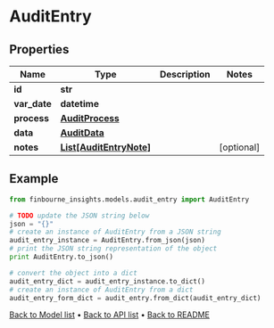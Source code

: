 # AuditEntry


## Properties
Name | Type | Description | Notes
------------ | ------------- | ------------- | -------------
**id** | **str** |  | 
**var_date** | **datetime** |  | 
**process** | [**AuditProcess**](AuditProcess.md) |  | 
**data** | [**AuditData**](AuditData.md) |  | 
**notes** | [**List[AuditEntryNote]**](AuditEntryNote.md) |  | [optional] 

## Example

```python
from finbourne_insights.models.audit_entry import AuditEntry

# TODO update the JSON string below
json = "{}"
# create an instance of AuditEntry from a JSON string
audit_entry_instance = AuditEntry.from_json(json)
# print the JSON string representation of the object
print AuditEntry.to_json()

# convert the object into a dict
audit_entry_dict = audit_entry_instance.to_dict()
# create an instance of AuditEntry from a dict
audit_entry_form_dict = audit_entry.from_dict(audit_entry_dict)
```
[Back to Model list](../README.md#documentation-for-models) &#8226; [Back to API list](../README.md#documentation-for-api-endpoints) &#8226; [Back to README](../README.md)


